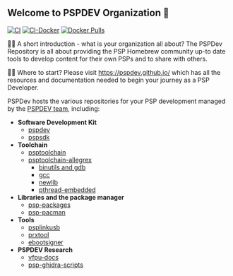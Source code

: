 ## Welcome to PSPDEV Organization 👋

[![CI](https://img.shields.io/github/actions/workflow/status/pspdev/pspdev/.github/workflows/compilation.yml?branch=master&style=for-the-badge&logo=github&label=CI)](https://github.com/pspdev/pspdev/actions?query=workflow:CI) [![CI-Docker](https://img.shields.io/github/actions/workflow/status/pspdev/pspdev/.github/workflows/docker.yml?branch=master&style=for-the-badge&logo=github&label=CI-Docker)](https://github.com/pspdev/pspdev/actions?query=workflow:CI-Docker) [![Docker Pulls](https://img.shields.io/docker/pulls/pspdev/pspdev?style=for-the-badge)](https://hub.docker.com/r/pspdev/pspdev/tags)

🙋‍♀️ A short introduction - what is your organization all about?
The PSPDev Repository is all about providing the PSP Homebrew community up-to date tools to develop content for their own PSPs and to share with others.


👩‍💻 Where to start?
Please visit https://pspdev.github.io/ which has all the resources and documentation needed to begin your journey as a PSP Developer.

PSPDev hosts the various repositories for your PSP development managed by the [PSPDEV team](https://github.com/orgs/pspdev/people), including:

- **Software Development Kit**
	- [pspdev](https://github.com/pspdev/pspdev)
	- [pspsdk](https://github.com/pspdev/pspsdk)
- **Toolchain**
	- [psptoolchain](https://github.com/pspdev/psptoolchain)
	- [psptoolchain-allegrex](https://github.com/pspdev/psptoolchain-allegrex)
		- [binutils and gdb](https://github.com/pspdev/binutils-gdb)
		- [gcc](https://github.com/pspdev/gcc)
		- [newlib](https://github.com/pspdev/newlib)
		- [pthread-embedded](https://github.com/pspdev/pthread-embedded)
- **Libraries and the package manager**
	- [psp-packages](https://github.com/pspdev/psp-packages)
	- [psp-pacman](https://github.com/pspdev/psp-pacman)
- **Tools**
	- [psplinkusb](https://github.com/pspdev/psplinkusb)
	- [prxtool](https://github.com/pspdev/prxtool)
    - [ebootsigner](https://github.com/pspdev/ebootsigner)
- **PSPDEV Research**
	- [vfpu-docs](https://github.com/pspdev/vfpu-docs)
	- [psp-ghidra-scripts](https://github.com/pspdev/psp-ghidra-scripts)
